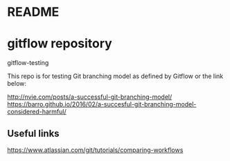 # README
# gitflow repository
gitflow-testing

This repo is for testing Git branching model as defined by Gitflow or the link below:

http://nvie.com/posts/a-successful-git-branching-model/
https://barro.github.io/2016/02/a-succesful-git-branching-model-considered-harmful/

## Useful links
https://www.atlassian.com/git/tutorials/comparing-workflows

